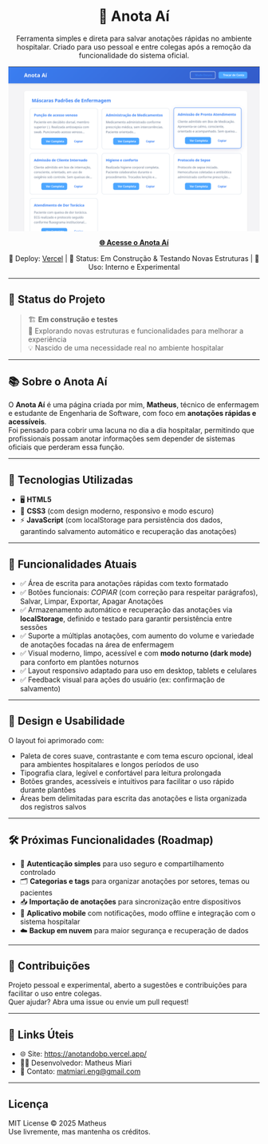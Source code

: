 <h1 align="center">📝 Anota Aí</h1>

<p align="center">
  Ferramenta simples e direta para salvar anotações rápidas no ambiente hospitalar.  
  Criado para uso pessoal e entre colegas após a remoção da funcionalidade do sistema oficial.
</p>
<img src="assets/anotai.png" alt="Logo Anota Aí" style="display: block; margin: 0 auto;">
<p align="center">
  <a href="https://anotandobp.vercel.app/" target="_blank"><strong>🌐 Acesse o Anota Aí</strong></a>
</p>

<p align="center">
  🚀 Deploy: <a href="https://vercel.com/">Vercel</a> |  
  🧪 Status: Em Construção & Testando Novas Estruturas |  
  📝 Uso: Interno e Experimental
</p>

---

## 🚧 Status do Projeto

> 🏗️ **Em construção e testes**  
> 🔄 Explorando novas estruturas e funcionalidades para melhorar a experiência  
> 💡 Nascido de uma necessidade real no ambiente hospitalar  

---

## 📚 Sobre o Anota Aí

O **Anota Aí** é uma página criada por mim, **Matheus**, técnico de enfermagem e estudante de Engenharia de Software, com foco em **anotações rápidas e acessíveis**.  
Foi pensado para cobrir uma lacuna no dia a dia hospitalar, permitindo que profissionais possam anotar informações sem depender de sistemas oficiais que perderam essa função.

---

## 🚀 Tecnologias Utilizadas

- 🖥️ **HTML5**  
- 🎨 **CSS3** (com design moderno, responsivo e modo escuro)  
- ⚡ **JavaScript** (com localStorage para persistência dos dados, garantindo salvamento automático e recuperação das anotações)  

---

## 📸 Funcionalidades Atuais

- ✅ Área de escrita para anotações rápidas com texto formatado  
- ✅ Botões funcionais: *COPIAR* (com correção para respeitar parágrafos), Salvar, Limpar, Exportar, Apagar Anotações  
- ✅ Armazenamento automático e recuperação das anotações via **localStorage**, definido e testado para garantir persistência entre sessões  
- ✅ Suporte a múltiplas anotações, com aumento do volume e variedade de anotações focadas na área de enfermagem  
- ✅ Visual moderno, limpo, acessível e com **modo noturno (dark mode)** para conforto em plantões noturnos  
- ✅ Layout responsivo adaptado para uso em desktop, tablets e celulares  
- ✅ Feedback visual para ações do usuário (ex: confirmação de salvamento)  

---

## 🎨 Design e Usabilidade

O layout foi aprimorado com:

- Paleta de cores suave, contrastante e com tema escuro opcional, ideal para ambientes hospitalares e longos períodos de uso  
- Tipografia clara, legível e confortável para leitura prolongada  
- Botões grandes, acessíveis e intuitivos para facilitar o uso rápido durante plantões  
- Áreas bem delimitadas para escrita das anotações e lista organizada dos registros salvos  

---

## 🛠️ Próximas Funcionalidades (Roadmap)

- 🔐 **Autenticação simples** para uso seguro e compartilhamento controlado  
- 🗂️ **Categorias e tags** para organizar anotações por setores, temas ou pacientes  
- 📥 **Importação de anotações** para sincronização entre dispositivos  
- 📱 **Aplicativo mobile** com notificações, modo offline e integração com o sistema hospitalar  
- ☁️ **Backup em nuvem** para maior segurança e recuperação de dados  

---

## 🤝 Contribuições

Projeto pessoal e experimental, aberto a sugestões e contribuições para facilitar o uso entre colegas.  
Quer ajudar? Abra uma issue ou envie um pull request!

---

## 🔗 Links Úteis

- 🌐 Site: https://anotandobp.vercel.app/  
- 🧑‍💻 Desenvolvedor: Matheus Miari  
- 📩 Contato: matmiari.eng@gmail.com

---

## Licença

MIT License © 2025 Matheus  
Use livremente, mas mantenha os créditos.
